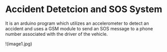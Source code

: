 # Accident Detetcion and SOS System
 It is an arduino program which utilizes an accelerometer to detect an accident and uses a GSM module to send an SOS message to a phone number associated with the driver of the vehicle.

!(image1.jpg)